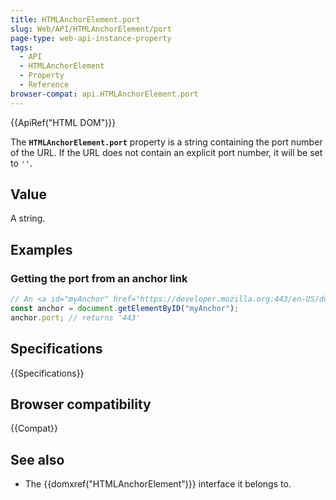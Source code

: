 ```yaml
---
title: HTMLAnchorElement.port
slug: Web/API/HTMLAnchorElement/port
page-type: web-api-instance-property
tags:
  - API
  - HTMLAnchorElement
  - Property
  - Reference
browser-compat: api.HTMLAnchorElement.port
---
```


{{ApiRef("HTML DOM")}}

The **`HTMLAnchorElement.port`** property is a
string containing the port number of the URL. If the URL does not
contain an explicit port number, it will be set to `''`.

## Value

A string.

## Examples

### Getting the port from an anchor link

```js
// An <a id="myAnchor" href="https://developer.mozilla.org:443/en-US/docs/HTMLAnchorElement"> element is in the document
const anchor = document.getElementByID("myAnchor");
anchor.port; // returns '443'
```

## Specifications

{{Specifications}}

## Browser compatibility

{{Compat}}

## See also

- The {{domxref("HTMLAnchorElement")}} interface it belongs to.
